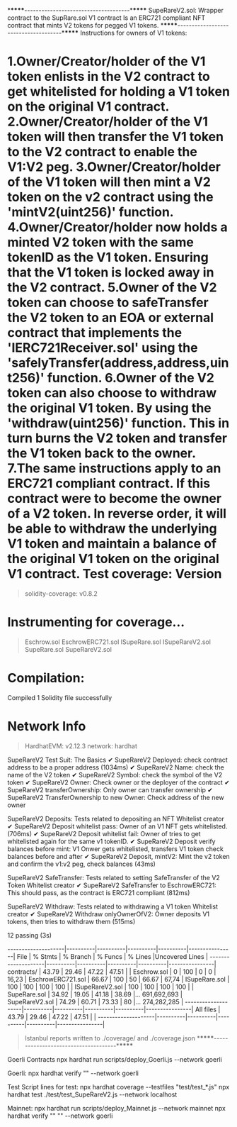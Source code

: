 \***\*\*\*\***-------------------------------------\***\*\*\*\***
SupeRareV2.sol: Wrapper contract to the SupRare.sol V1 contract
Is an ERC721 compliant NFT contract that mints V2 tokens for pegged V1 tokens.
\***\*\*\*\***-------------------------------------\***\*\*\*\***
Instructions for owners of V1 tokens: 

1.Owner/Creator/holder of the V1 token enlists in the V2 contract to get whitelisted for holding a V1 token on the original V1 contract.
2.Owner/Creator/holder of the V1 token will then transfer the V1 token to the V2 contract to enable the V1:V2 peg.
3.Owner/Creator/holder of the V1 token will then mint a V2 token on the v2 contract using the
'mintV2(uint256)' function.
4.Owner/Creator/holder now holds a minted V2 token with the same tokenID as the V1 token. Ensuring that the V1 token is locked away in the V2 contract.
5.Owner of the V2 token can choose to safeTransfer the V2 token to an EOA or external contract that implements the 'IERC721Receiver.sol' using the 'safelyTransfer(address,address,uint256)' function.
6.Owner of the V2 token can also choose to withdraw the original V1 token. By using the 'withdraw(uint256)' function. This in turn burns the V2 token and transfer the V1 token back to the owner.
7.The same instructions apply to an ERC721 compliant contract. If this contract were to become the owner of a V2 token. In reverse order, it will be able to withdraw the underlying V1 token and maintain a balance of the original V1 token on the original V1 contract. 
Test coverage: 
Version
=======

> solidity-coverage: v0.8.2

# Instrumenting for coverage...

> Eschrow.sol
> EschrowERC721.sol
> ISupeRare.sol
> ISupeRareV2.sol
> SupeRare.sol
> SupeRareV2.sol

# Compilation:

Compiled 1 Solidity file successfully

# Network Info

> HardhatEVM: v2.12.3
> network: hardhat

SupeRareV2 Test Suit: The Basics
✔ SupeRareV2 Deployed: check contract address to be a proper address (1034ms)
✔ SupeRareV2 Name: check the name of the V2 token
✔ SupeRareV2 Symbol: check the symbol of the V2 token
✔ SupeRareV2 Owner: Check owner or the deployer of the contract
✔ SupeRareV2 transferOwnership: Only owner can transfer ownership
✔ SupeRareV2 TransferOwnership to new Owner: Check address of the new owner

SupeRareV2 Deposits: Tests related to depositing an NFT
Whitelist creator
✔ SupeRareV2 Deposit whitelist pass: Owner of an V1 NFT gets whitelisted. (706ms)
✔ SupeRareV2 Deposit whitelist fail: Owner of tries to get whitelisted again for the same v1 tokenID.
✔ SupeRareV2 Deposit verify balances before mint: V1 Onwer gets whitelisted, transfers V1 token check balances before and after
✔ SupeRareV2 Deposit, mintV2: Mint the v2 token and confirm the v1:v2 peg, check balances (43ms)

SupeRareV2 SafeTransfer: Tests related to setting SafeTransfer of the V2 Token
Whitelist creator
✔ SupeRareV2 SafeTransfer to EschrowERC721: This should pass, as the contract is ERC721 compliant (812ms)

SupeRareV2 Withdraw: Tests related to withdrawing a V1 token
Whitelist creator
✔ SupeRareV2 Withdraw onlyOwnerOfV2: Owner deposits V1 tokens, then tries to withdraw them (515ms)

12 passing (3s)

--------------------|----------|----------|----------|----------|----------------|
File | % Stmts | % Branch | % Funcs | % Lines |Uncovered Lines |
--------------------|----------|----------|----------|----------|----------------|
contracts/ | 43.79 | 29.46 | 47.22 | 47.51 | |
Eschrow.sol | 0 | 100 | 0 | 0 | 16,23 |
EschrowERC721.sol | 66.67 | 100 | 50 | 66.67 | 67,74 |
ISupeRare.sol | 100 | 100 | 100 | 100 | |
ISupeRareV2.sol | 100 | 100 | 100 | 100 | |
SupeRare.sol | 34.92 | 19.05 | 41.18 | 38.69 |... 691,692,693 |
SupeRareV2.sol | 74.29 | 60.71 | 73.33 | 80 |... 274,282,285 |
--------------------|----------|----------|----------|----------|----------------|
All files | 43.79 | 29.46 | 47.22 | 47.51 | |
--------------------|----------|----------|----------|----------|----------------|

> Istanbul reports written to ./coverage/ and ./coverage.json \***\*\*\*\***-------------------------------------\***\*\*\*\***

Goerli Contracts
npx hardhat run scripts/deploy_Goerli.js --network goerli

Goerli:
npx hardhat verify "" --network goerli

Test Script lines for test:
npx hardhat coverage --testfiles "test/test\_\*.js"
npx hardhat test ./test/test_SupeRareV2.js --network localhost

Mainnet:
npx hardhat run scripts/deploy_Mainnet.js --network mainnet
npx hardhat verify "" "" --network goerli
